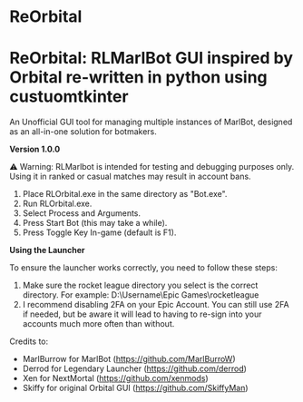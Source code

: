 # ReOrbital
ReOrbital: RLMarlBot GUI inspired by Orbital re-written in python using custuomtkinter 
==================

An Unofficial GUI tool for managing multiple instances of MarlBot, designed as an all-in-one solution for botmakers.

**Version 1.0.0**

⚠️ Warning: RLMarlbot is intended for testing and debugging purposes only. Using it in ranked or casual matches may result in account bans.


1. Place RLOrbital.exe in the same directory as "Bot.exe".
2. Run RLOrbital.exe.
3. Select Process and Arguments.
4. Press Start Bot (this may take a while).
5. Press Toggle Key In-game (default is F1).

**Using the Launcher**

To ensure the launcher works correctly, you need to follow these steps:

1. Make sure the rocket league directory you select is the correct directory. For example: D:\Username\Epic Games\rocketleague
2. I recommend disabling 2FA on your Epic Account. You can still use 2FA if needed, but be aware it will lead to having to re-sign into your accounts much more often than without.



Credits to:
* MarlBurrow for MarlBot (https://github.com/MarlBurroW)
* Derrod for Legendary Launcher (https://github.com/derrod)
* Xen for NextMortal (https://github.com/xenmods)
* Skiffy for original Orbital GUI (https://github.com/SkiffyMan)